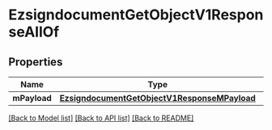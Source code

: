 # EzsigndocumentGetObjectV1ResponseAllOf

## Properties
Name | Type | Description | Notes
------------ | ------------- | ------------- | -------------
**mPayload** | [**EzsigndocumentGetObjectV1ResponseMPayload**](EzsigndocumentGetObjectV1ResponseMPayload.md) |  | 

[[Back to Model list]](../README.md#documentation-for-models) [[Back to API list]](../README.md#documentation-for-api-endpoints) [[Back to README]](../README.md)



